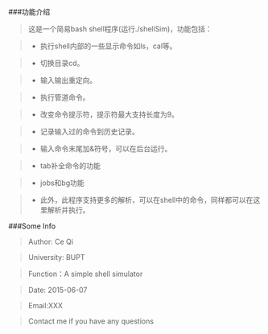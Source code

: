 ###功能介绍



>这是一个简易bash shell程序(运行./shellSim)，功能包括：

> * 执行shell内部的一些显示命令如ls，cal等。

> * 切换目录cd。

> * 输入输出重定向。

> * 执行管道命令。

> * 改变命令提示符，提示符最大支持长度为9。

> * 记录输入过的命令到历史记录。

> * 输入命令末尾加&符号，可以在后台运行。

> * tab补全命令的功能

> * jobs和bg功能

> * 此外，此程序支持更多的解析，可以在shell中的命令，同样都可以在这里解析并执行。

###Some Info

>Author: Ce Qi

>University: BUPT

>Function：A simple shell simulator

>Date: 2015-06-07

>Email:XXX

>Contact me if you have any questions